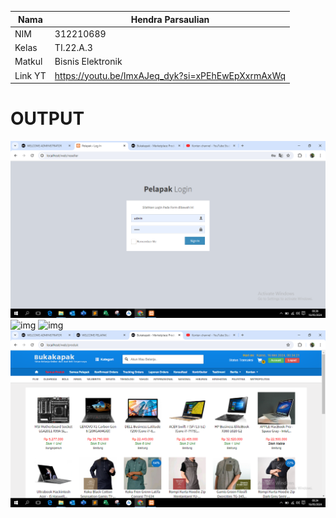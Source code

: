 | Nama      | Hendra Parsaulian                                     |
| --------- | -----------                                           |
| NIM       | 312210689                                             |
| Kelas     | TI.22.A.3                                             |
| Matkul    | Bisnis Elektronik                                     |
| Link YT   | https://youtu.be/ImxAJeq_dyk?si=xPEhEwEpXxrmAxWq      |

# OUTPUT
![img](https://github.com/Hendraparsaulian28/be_ecommerce/blob/main/img/pelapaklogin.PNG)
![img]()
![img]()
![img](https://github.com/Hendraparsaulian28/be_ecommerce/blob/main/img/bukakapak.PNG)
